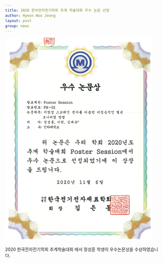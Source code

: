 ```yaml
---
title: 2020 한국전자전기학회 추계 학술대회 우수 논문 선정
author: Hyeon Woo Jeong
layout: post
group: news
---
```


 <img src="/static/img/news/sh_best_paper.png" alt="MR5 2220 empty" class="img-responsive">

2020 한국전자전기학회 추계학술대회 에서 정성훈 학생이 우수논문상을 수상하였습니다.
